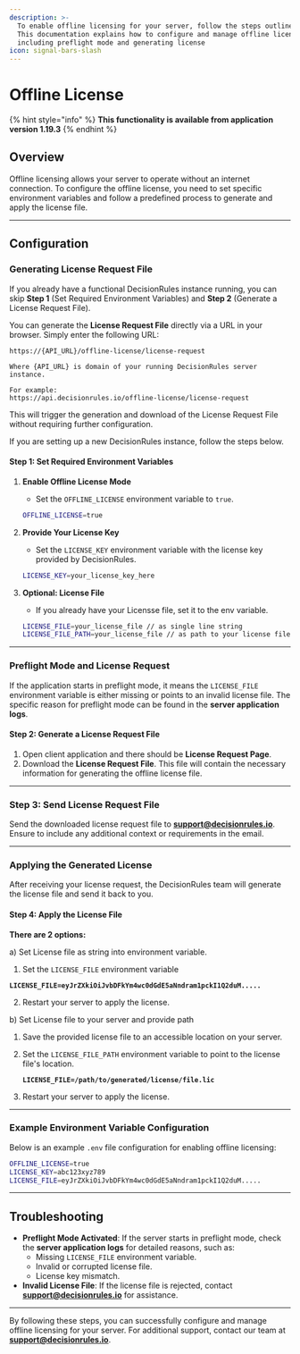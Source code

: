 ```yaml
---
description: >-
  To enable offline licensing for your server, follow the steps outlined below.
  This documentation explains how to configure and manage offline licenses,
  including preflight mode and generating license
icon: signal-bars-slash
---
```


# Offline License

{% hint style="info" %}
**This functionality is available from application version 1.19.3**
{% endhint %}

## Overview

Offline licensing allows your server to operate without an internet connection. To configure the offline license, you need to set specific environment variables and follow a predefined process to generate and apply the license file.

***

## Configuration

### Generating License Request File

If you already have a functional DecisionRules instance running, you can skip **Step 1** (Set Required Environment Variables) and **Step 2** (Generate a License Request File).&#x20;

You can generate the **License Request File** directly via a URL in your browser. Simply enter the following URL:

```
https://{API_URL}/offline-license/license-request

Where {API_URL} is domain of your running DecisionRules server instance.

For example:
https://api.decisionrules.io/offline-license/license-request
```

This will trigger the generation and download of the License Request File without requiring further configuration.

If you are setting up a new DecisionRules instance, follow the steps below.

#### Step 1: Set Required Environment Variables

1.  **Enable Offline License Mode**

    * Set the `OFFLINE_LICENSE` environment variable to `true`.

    ```bash
    OFFLINE_LICENSE=true
    ```
2.  **Provide Your License Key**

    * Set the `LICENSE_KEY` environment variable with the license key provided by DecisionRules.

    ```bash
    LICENSE_KEY=your_license_key_here
    ```
3.  **Optional: License File**

    * If you already have your Licensse file, set it to the env variable.

    ```bash
    LICENSE_FILE=your_license_file // as single line string
    LICENSE_FILE_PATH=your_license_file // as path to your license file
    ```

***

### Preflight Mode and License Request

If the application starts in preflight mode, it means the `LICENSE_FILE` environment variable is either missing or points to an invalid license file. The specific reason for preflight mode can be found in the **server application logs**.

#### Step 2: Generate a License Request File

1. Open client application and there should be **License Request Page**.
2. Download the **License Request File**. This file will contain the necessary information for generating the offline license file.

***

### Step 3: Send License Request File

Send the downloaded license request file to [**support@decisionrules.io**](mailto:support@decisionrules.io). Ensure to include any additional context or requirements in the email.

***

### Applying the Generated License

After receiving your license request, the DecisionRules team will generate the license file and send it back to you.

#### Step 4: Apply the License File

**There are 2 options:**

a) Set License file as string into environment variable.

1. Set the `LICENSE_FILE` environment variable

<pre class="language-bash"><code class="lang-bash"><strong>LICENSE_FILE=eyJrZXkiOiJvbDFkYm4wc0dGdE5aNndram1pckI1Q2duM.....
</strong></code></pre>

2. Restart your server to apply the license.

b) Set License file to your server and provide path

1. Save the provided license file to an accessible location on your server.
2.  Set the `LICENSE_FILE_PATH` environment variable to point to the license file's location.

    <pre class="language-bash"><code class="lang-bash"><strong>LICENSE_FILE=/path/to/generated/license/file.lic
    </strong></code></pre>
3. Restart your server to apply the license.

***

### Example Environment Variable Configuration

Below is an example `.env` file configuration for enabling offline licensing:

```bash
OFFLINE_LICENSE=true
LICENSE_KEY=abc123xyz789
LICENSE_FILE=eyJrZXkiOiJvbDFkYm4wc0dGdE5aNndram1pckI1Q2duM.....
```

***

## Troubleshooting

* **Preflight Mode Activated**: If the server starts in preflight mode, check the **server application logs** for detailed reasons, such as:
  * Missing `LICENSE_FILE` environment variable.
  * Invalid or corrupted license file.
  * License key mismatch.
* **Invalid License File**: If the license file is rejected, contact [**support@decisionrules.io**](mailto:support@decisionrules.io) for assistance.

***

By following these steps, you can successfully configure and manage offline licensing for your server. For additional support, contact our team at [**support@decisionrules.io**](mailto:support@decisionrules.io).
